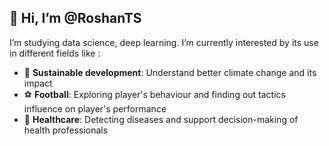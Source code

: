 ## 👋 Hi, I’m @RoshanTS
I’m studying data science, deep learning. I’m currently interested by its use in different fields like : 
- 🌱 **Sustainable development**: Understand better climate change and its impact 
- :soccer: **Football**: Exploring player's behaviour and finding out tactics influence on player's performance
- :hospital: **Healthcare**: Detecting diseases and support decision-making of health professionals 



<!---
RoshanTS/RoshanTS is a ✨ special ✨ repository because its `README.md` (this file) appears on your GitHub profile.
You can click the Preview link to take a look at your changes.
--->
